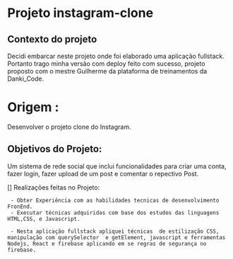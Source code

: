 # Projeto instagram-clone
   ## Contexto do projeto 
   Decidi embarcar neste projeto onde foi elaborado uma aplicação fullstack. 
   Portanto trago minha versão com deploy feito com sucesso, projeto proposto com o mestre Guilherme da plataforma de treinamentos  da Danki_Code.

   # Origem :
   Desenvolver o projeto clone do Instagram.

   ## Objetivos do Projeto:
   Um sistema de rede social que inclui funcionalidades para criar uma conta, fazer login, fazer upload de um post e comentar  o repectivo Post.

   [] Realizações feitas no Projeto:
     
     - Obter Experiência com as habilidades tecnicas de desenvolvimento FronEnd.
     - Executar técnicas adquiridas com base dos estudos das linguagens HTML,CSS, e Javascript. 

     - Nesta aplicação fullstack apliquei técnicas  de estilização CSS, manipulação com querySelector  e getElement, javascript e ferramentas Nodejs, React e firebase aplicando em se regras de segurança no firebase.


